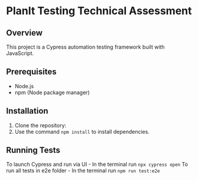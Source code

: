 # PlanIt Testing Technical Assessment

## Overview

This project is a Cypress automation testing framework built with JavaScript.

## Prerequisites

- Node.js 
- npm (Node package manager)

## Installation

1. Clone the repository:
2. Use the command `npm install` to install dependencies.

## Running Tests

To launch Cypress and run via UI - In the terminal run `npx cypress open`
To run all tests in e2e folder - In the terminal run `npm run test:e2e`



